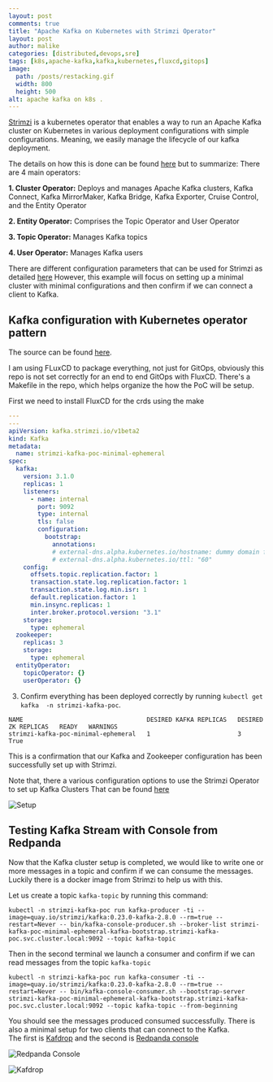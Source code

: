 ```yaml
---
layout: post
comments: true
title: "Apache Kafka on Kubernetes with Strimzi Operator"
layout: post
author: malike
categories: [distributed,devops,sre]
tags: [k8s,apache-kafka,kafka,kubernetes,fluxcd,gitops]
image:
  path: /posts/restacking.gif
  width: 800
  height: 500
alt: apache kafka on k8s .
---
```


[Strimzi](https://strimzi.io/) is a kubernetes operator that enables a way to run an Apache Kafka 
cluster on Kubernetes in various deployment configurations with simple configurations. Meaning, we easily manage the lifecycle of our kafka deployment.

The details on how this is done can be found [here](https://strimzi.io/docs/operators/latest/overview.html)
but to summarize:  There are 4 main operators:

**1. Cluster Operator:** Deploys and manages Apache Kafka clusters, Kafka Connect, Kafka MirrorMaker,
Kafka Bridge, Kafka Exporter, Cruise Control, and the Entity Operator

**2. Entity Operator:** Comprises the Topic Operator and User Operator

**3. Topic Operator:** Manages Kafka topics

**4. User Operator:** Manages Kafka users

There are different configuration parameters that can be used for Strimzi as detailed [here](https://strimzi.io/docs/operators/latest/configuring.html)
However, this example will focus on setting up a minimal cluster with minimal configurations and then confirm if we can connect a client to Kafka.


## Kafka configuration with Kubernetes operator pattern

The source can be found [here](https://github.com/malike/kafka-on-k8s-strimzi.git).

I am using FLuxCD to package everything, not just for GitOps, obviously this repo is not set correctly for an end to end GitOps with FluxCD.
There's a Makefile in the repo, which helps organize the how the PoC will be setup.  

First we need to install FluxCD for the crds using the make 

```yaml
---
---
apiVersion: kafka.strimzi.io/v1beta2
kind: Kafka
metadata:
  name: strimzi-kafka-poc-minimal-ephemeral
spec:
  kafka:
    version: 3.1.0
    replicas: 1
    listeners:
      - name: internal
        port: 9092
        type: internal
        tls: false
        configuration:
          bootstrap:
            annotations:
            # external-dns.alpha.kubernetes.io/hostname: dummy domain for lb if external
            # external-dns.alpha.kubernetes.io/ttl: "60"
    config:
      offsets.topic.replication.factor: 1
      transaction.state.log.replication.factor: 1
      transaction.state.log.min.isr: 1
      default.replication.factor: 1
      min.insync.replicas: 1
      inter.broker.protocol.version: "3.1"
    storage:
      type: ephemeral
  zookeeper:
    replicas: 3
    storage:
      type: ephemeral
  entityOperator:
    topicOperator: {}
    userOperator: {}
```

3. Confirm everything has been deployed correctly by running `kubectl get kafka  -n strimzi-kafka-poc`.

```commandline
NAME                                  DESIRED KAFKA REPLICAS   DESIRED ZK REPLICAS   READY   WARNINGS
strimzi-kafka-poc-minimal-ephemeral   1                        3                             True
```
This is a confirmation that our Kafka and Zookeeper configuration has been successfully set up
with Strimzi.

Note that, there a various configuration options to use the Strimzi Operator to set up Kafka Clusters
That can be found [here](https://strimzi.io/docs/operators/latest/overview.html)

![Setup](/posts/kafka-on-k8s-strimzi/kafka-k8s-strimzi.png)

## Testing Kafka Stream with Console from Redpanda

Now that the Kafka cluster setup is completed, we would like to write one or more messages in a topic
and confirm if we can consume the messages.
Luckily there is a docker image from Strimzi to help us with this.

Let us create a topic `kafka-topic` by running this command:

```commandline
kubectl -n strimzi-kafka-poc run kafka-producer -ti --image=quay.io/strimzi/kafka:0.23.0-kafka-2.8.0 --rm=true --restart=Never -- bin/kafka-console-producer.sh --broker-list strimzi-kafka-poc-minimal-ephemeral-kafka-bootstrap.strimzi-kafka-poc.svc.cluster.local:9092 --topic kafka-topic
```

Then in the second terminal we launch a consumer and confirm if we can read messages from the topic `kafka-topic`

```commandline
kubectl -n strimzi-kafka-poc run kafka-consumer -ti --image=quay.io/strimzi/kafka:0.23.0-kafka-2.8.0 --rm=true --restart=Never -- bin/kafka-console-consumer.sh --bootstrap-server strimzi-kafka-poc-minimal-ephemeral-kafka-bootstrap.strimzi-kafka-poc.svc.cluster.local:9092 --topic kafka-topic --from-beginning
```


You should see the messages produced consumed successfully. There is also a minimal setup for two clients that can connect to the Kafka.  
The first is [Kafdrop](https://github.com/obsidiandynamics/kafdrop) and the second is [Redpanda console](https://github.com/redpanda-data/console)

![Redpanda Console](/posts/kafka-on-k8s-strimzi/kafka-k8s-strimzi-redpanda-console.png)

![Kafdrop](/posts/kafka-on-k8s-strimzi/kafka-k8s-strimzi-kafdrop.png)


